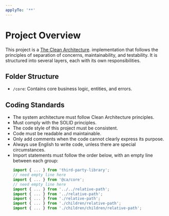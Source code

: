 ```yaml
---
applyTo: '**'
---
```


# Project Overview

This project is a [The Clean Architecture](https://blog.cleancoder.com/uncle-bob/2012/08/13/the-clean-architecture.html). implementation that follows the principles of separation of concerns, maintainability, and testability. It is structured into several layers, each with its own responsibilities.

## Folder Structure

- `/core`: Contains core business logic, entities, and errors.

## Coding Standards

- The system architecture must follow Clean Architecture principles.
- Must comply with the SOLID principles.
- The code style of this project must be consistent.
- Code must be readable and maintainable.
- Only add comments when the code cannot clearly express its purpose.
- Always use English to write code, unless there are special circumstances.
- Import statements must follow the order below, with an empty line between each group:
  ```typescript
  import { ... } from 'third-party-library';
  // need empty line here
  import { ... } from '@ca/core';
  // need empty line here
  import { ... } from '../../relative-path';
  import { ... } from '../relative-path';
  import { ... } from './relative-path';
  import { ... } from './children/relative-path';
  import { ... } from './children/children/relative-path';
  ```

